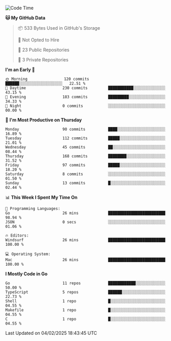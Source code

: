 <!--START_SECTION:waka-->
![Code Time](http://img.shields.io/badge/Code%20Time-1%2C100%20hrs%2034%20mins-blue)

**🐱 My GitHub Data** 

> 📦 533 Bytes Used in GitHub's Storage 
 > 
> 🚫 Not Opted to Hire
 > 
> 📜 23 Public Repositories 
 > 
> 🔑 3 Private Repositories 
 > 
**I'm an Early 🐤** 

```text
🌞 Morning                120 commits         ██████░░░░░░░░░░░░░░░░░░░   22.51 % 
🌆 Daytime                230 commits         ███████████░░░░░░░░░░░░░░   43.15 % 
🌃 Evening                183 commits         █████████░░░░░░░░░░░░░░░░   34.33 % 
🌙 Night                  0 commits           ░░░░░░░░░░░░░░░░░░░░░░░░░   00.00 % 
```
📅 **I'm Most Productive on Thursday** 

```text
Monday                   90 commits          ████░░░░░░░░░░░░░░░░░░░░░   16.89 % 
Tuesday                  112 commits         █████░░░░░░░░░░░░░░░░░░░░   21.01 % 
Wednesday                45 commits          ██░░░░░░░░░░░░░░░░░░░░░░░   08.44 % 
Thursday                 168 commits         ████████░░░░░░░░░░░░░░░░░   31.52 % 
Friday                   97 commits          █████░░░░░░░░░░░░░░░░░░░░   18.20 % 
Saturday                 8 commits           ░░░░░░░░░░░░░░░░░░░░░░░░░   01.50 % 
Sunday                   13 commits          █░░░░░░░░░░░░░░░░░░░░░░░░   02.44 % 
```


📊 **This Week I Spent My Time On** 

```text
💬 Programming Languages: 
Go                       26 mins             █████████████████████████   98.94 % 
JSON                     0 secs              ░░░░░░░░░░░░░░░░░░░░░░░░░   01.06 % 

🔥 Editors: 
Windsurf                 26 mins             █████████████████████████   100.00 % 

💻 Operating System: 
Mac                      26 mins             █████████████████████████   100.00 % 
```

**I Mostly Code in Go** 

```text
Go                       11 repos            ████████████░░░░░░░░░░░░░   50.00 % 
TypeScript               5 repos             ██████░░░░░░░░░░░░░░░░░░░   22.73 % 
Shell                    1 repo              █░░░░░░░░░░░░░░░░░░░░░░░░   04.55 % 
Makefile                 1 repo              █░░░░░░░░░░░░░░░░░░░░░░░░   04.55 % 
C                        1 repo              █░░░░░░░░░░░░░░░░░░░░░░░░   04.55 % 
```




 Last Updated on 04/02/2025 18:43:45 UTC
<!--END_SECTION:waka-->
